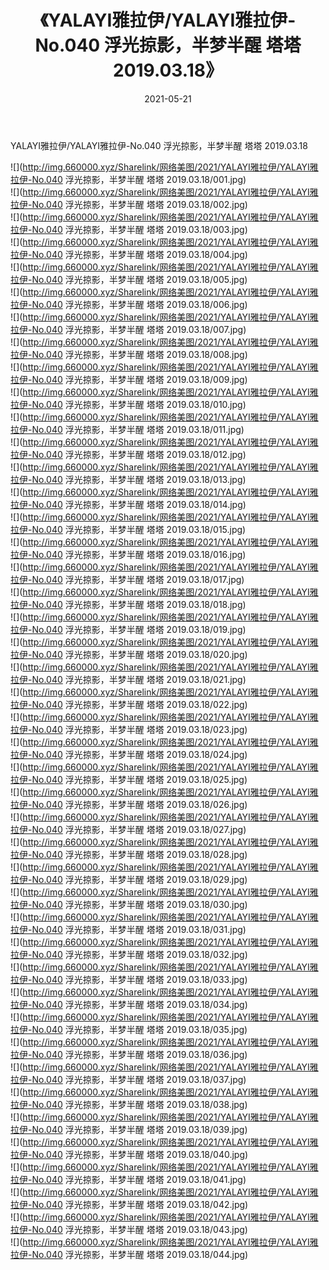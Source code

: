 ﻿---
layout: post
title:  《YALAYI雅拉伊/YALAYI雅拉伊-No.040 浮光掠影，半梦半醒 塔塔 2019.03.18》
date:   2021-05-21
img: http://img.660000.xyz/Sharelink/网络美图/2021/YALAYI雅拉伊/YALAYI雅拉伊-No.040 浮光掠影，半梦半醒 塔塔 2019.03.18/000.jpg
categories: [美女, 清纯, 唯美]
---

YALAYI雅拉伊/YALAYI雅拉伊-No.040 浮光掠影，半梦半醒 塔塔 2019.03.18

 ![](http://img.660000.xyz/Sharelink/网络美图/2021/YALAYI雅拉伊/YALAYI雅拉伊-No.040 浮光掠影，半梦半醒 塔塔 2019.03.18/001.jpg) <br>![](http://img.660000.xyz/Sharelink/网络美图/2021/YALAYI雅拉伊/YALAYI雅拉伊-No.040 浮光掠影，半梦半醒 塔塔 2019.03.18/002.jpg) <br>![](http://img.660000.xyz/Sharelink/网络美图/2021/YALAYI雅拉伊/YALAYI雅拉伊-No.040 浮光掠影，半梦半醒 塔塔 2019.03.18/003.jpg) <br>![](http://img.660000.xyz/Sharelink/网络美图/2021/YALAYI雅拉伊/YALAYI雅拉伊-No.040 浮光掠影，半梦半醒 塔塔 2019.03.18/004.jpg) <br>![](http://img.660000.xyz/Sharelink/网络美图/2021/YALAYI雅拉伊/YALAYI雅拉伊-No.040 浮光掠影，半梦半醒 塔塔 2019.03.18/005.jpg) <br>![](http://img.660000.xyz/Sharelink/网络美图/2021/YALAYI雅拉伊/YALAYI雅拉伊-No.040 浮光掠影，半梦半醒 塔塔 2019.03.18/006.jpg) <br>![](http://img.660000.xyz/Sharelink/网络美图/2021/YALAYI雅拉伊/YALAYI雅拉伊-No.040 浮光掠影，半梦半醒 塔塔 2019.03.18/007.jpg) <br>![](http://img.660000.xyz/Sharelink/网络美图/2021/YALAYI雅拉伊/YALAYI雅拉伊-No.040 浮光掠影，半梦半醒 塔塔 2019.03.18/008.jpg) <br>![](http://img.660000.xyz/Sharelink/网络美图/2021/YALAYI雅拉伊/YALAYI雅拉伊-No.040 浮光掠影，半梦半醒 塔塔 2019.03.18/009.jpg) <br>![](http://img.660000.xyz/Sharelink/网络美图/2021/YALAYI雅拉伊/YALAYI雅拉伊-No.040 浮光掠影，半梦半醒 塔塔 2019.03.18/010.jpg) <br>![](http://img.660000.xyz/Sharelink/网络美图/2021/YALAYI雅拉伊/YALAYI雅拉伊-No.040 浮光掠影，半梦半醒 塔塔 2019.03.18/011.jpg) <br>![](http://img.660000.xyz/Sharelink/网络美图/2021/YALAYI雅拉伊/YALAYI雅拉伊-No.040 浮光掠影，半梦半醒 塔塔 2019.03.18/012.jpg) <br>![](http://img.660000.xyz/Sharelink/网络美图/2021/YALAYI雅拉伊/YALAYI雅拉伊-No.040 浮光掠影，半梦半醒 塔塔 2019.03.18/013.jpg) <br>![](http://img.660000.xyz/Sharelink/网络美图/2021/YALAYI雅拉伊/YALAYI雅拉伊-No.040 浮光掠影，半梦半醒 塔塔 2019.03.18/014.jpg) <br>![](http://img.660000.xyz/Sharelink/网络美图/2021/YALAYI雅拉伊/YALAYI雅拉伊-No.040 浮光掠影，半梦半醒 塔塔 2019.03.18/015.jpg) <br>![](http://img.660000.xyz/Sharelink/网络美图/2021/YALAYI雅拉伊/YALAYI雅拉伊-No.040 浮光掠影，半梦半醒 塔塔 2019.03.18/016.jpg) <br>![](http://img.660000.xyz/Sharelink/网络美图/2021/YALAYI雅拉伊/YALAYI雅拉伊-No.040 浮光掠影，半梦半醒 塔塔 2019.03.18/017.jpg) <br>![](http://img.660000.xyz/Sharelink/网络美图/2021/YALAYI雅拉伊/YALAYI雅拉伊-No.040 浮光掠影，半梦半醒 塔塔 2019.03.18/018.jpg) <br>![](http://img.660000.xyz/Sharelink/网络美图/2021/YALAYI雅拉伊/YALAYI雅拉伊-No.040 浮光掠影，半梦半醒 塔塔 2019.03.18/019.jpg) <br>![](http://img.660000.xyz/Sharelink/网络美图/2021/YALAYI雅拉伊/YALAYI雅拉伊-No.040 浮光掠影，半梦半醒 塔塔 2019.03.18/020.jpg) <br>![](http://img.660000.xyz/Sharelink/网络美图/2021/YALAYI雅拉伊/YALAYI雅拉伊-No.040 浮光掠影，半梦半醒 塔塔 2019.03.18/021.jpg) <br>![](http://img.660000.xyz/Sharelink/网络美图/2021/YALAYI雅拉伊/YALAYI雅拉伊-No.040 浮光掠影，半梦半醒 塔塔 2019.03.18/022.jpg) <br>![](http://img.660000.xyz/Sharelink/网络美图/2021/YALAYI雅拉伊/YALAYI雅拉伊-No.040 浮光掠影，半梦半醒 塔塔 2019.03.18/023.jpg) <br>![](http://img.660000.xyz/Sharelink/网络美图/2021/YALAYI雅拉伊/YALAYI雅拉伊-No.040 浮光掠影，半梦半醒 塔塔 2019.03.18/024.jpg) <br>![](http://img.660000.xyz/Sharelink/网络美图/2021/YALAYI雅拉伊/YALAYI雅拉伊-No.040 浮光掠影，半梦半醒 塔塔 2019.03.18/025.jpg) <br>![](http://img.660000.xyz/Sharelink/网络美图/2021/YALAYI雅拉伊/YALAYI雅拉伊-No.040 浮光掠影，半梦半醒 塔塔 2019.03.18/026.jpg) <br>![](http://img.660000.xyz/Sharelink/网络美图/2021/YALAYI雅拉伊/YALAYI雅拉伊-No.040 浮光掠影，半梦半醒 塔塔 2019.03.18/027.jpg) <br>![](http://img.660000.xyz/Sharelink/网络美图/2021/YALAYI雅拉伊/YALAYI雅拉伊-No.040 浮光掠影，半梦半醒 塔塔 2019.03.18/028.jpg) <br>![](http://img.660000.xyz/Sharelink/网络美图/2021/YALAYI雅拉伊/YALAYI雅拉伊-No.040 浮光掠影，半梦半醒 塔塔 2019.03.18/029.jpg) <br>![](http://img.660000.xyz/Sharelink/网络美图/2021/YALAYI雅拉伊/YALAYI雅拉伊-No.040 浮光掠影，半梦半醒 塔塔 2019.03.18/030.jpg) <br>![](http://img.660000.xyz/Sharelink/网络美图/2021/YALAYI雅拉伊/YALAYI雅拉伊-No.040 浮光掠影，半梦半醒 塔塔 2019.03.18/031.jpg) <br>![](http://img.660000.xyz/Sharelink/网络美图/2021/YALAYI雅拉伊/YALAYI雅拉伊-No.040 浮光掠影，半梦半醒 塔塔 2019.03.18/032.jpg) <br>![](http://img.660000.xyz/Sharelink/网络美图/2021/YALAYI雅拉伊/YALAYI雅拉伊-No.040 浮光掠影，半梦半醒 塔塔 2019.03.18/033.jpg) <br>![](http://img.660000.xyz/Sharelink/网络美图/2021/YALAYI雅拉伊/YALAYI雅拉伊-No.040 浮光掠影，半梦半醒 塔塔 2019.03.18/034.jpg) <br>![](http://img.660000.xyz/Sharelink/网络美图/2021/YALAYI雅拉伊/YALAYI雅拉伊-No.040 浮光掠影，半梦半醒 塔塔 2019.03.18/035.jpg) <br>![](http://img.660000.xyz/Sharelink/网络美图/2021/YALAYI雅拉伊/YALAYI雅拉伊-No.040 浮光掠影，半梦半醒 塔塔 2019.03.18/036.jpg) <br>![](http://img.660000.xyz/Sharelink/网络美图/2021/YALAYI雅拉伊/YALAYI雅拉伊-No.040 浮光掠影，半梦半醒 塔塔 2019.03.18/037.jpg) <br>![](http://img.660000.xyz/Sharelink/网络美图/2021/YALAYI雅拉伊/YALAYI雅拉伊-No.040 浮光掠影，半梦半醒 塔塔 2019.03.18/038.jpg) <br>![](http://img.660000.xyz/Sharelink/网络美图/2021/YALAYI雅拉伊/YALAYI雅拉伊-No.040 浮光掠影，半梦半醒 塔塔 2019.03.18/039.jpg) <br>![](http://img.660000.xyz/Sharelink/网络美图/2021/YALAYI雅拉伊/YALAYI雅拉伊-No.040 浮光掠影，半梦半醒 塔塔 2019.03.18/040.jpg) <br>![](http://img.660000.xyz/Sharelink/网络美图/2021/YALAYI雅拉伊/YALAYI雅拉伊-No.040 浮光掠影，半梦半醒 塔塔 2019.03.18/041.jpg) <br>![](http://img.660000.xyz/Sharelink/网络美图/2021/YALAYI雅拉伊/YALAYI雅拉伊-No.040 浮光掠影，半梦半醒 塔塔 2019.03.18/042.jpg) <br>![](http://img.660000.xyz/Sharelink/网络美图/2021/YALAYI雅拉伊/YALAYI雅拉伊-No.040 浮光掠影，半梦半醒 塔塔 2019.03.18/043.jpg) <br>![](http://img.660000.xyz/Sharelink/网络美图/2021/YALAYI雅拉伊/YALAYI雅拉伊-No.040 浮光掠影，半梦半醒 塔塔 2019.03.18/044.jpg) <br>